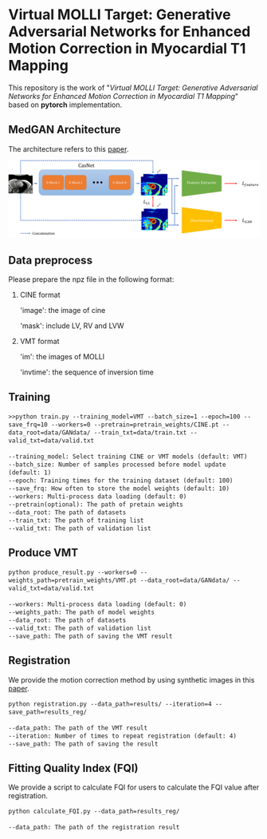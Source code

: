 # Virtual MOLLI Target: Generative Adversarial Networks for Enhanced Motion Correction in Myocardial T1 Mapping

This repository is the work of "_Virtual MOLLI Target: Generative Adversarial Networks for Enhanced Motion Correction in Myocardial T1 Mapping_" based on **pytorch** implementation. 


## MedGAN Architecture

The architecture refers to this [paper](https://www.sciencedirect.com/science/article/pii/S0895611119300990).

<div  align="center">  
 <img src="https://github.com/htylab/VMT/blob/main/doc/MedGAN.png"
     align=center/>
</div>


## Data preprocess

Please prepare the npz file in the following format:

1. CINE format

    'image': the image of cine

    'mask': include LV, RV and LVW

2. VMT format

    'im': the images of MOLLI
    
    'invtime': the sequence of inversion time


## Training

```
>>python train.py --training_model=VMT --batch_size=1 --epoch=100 --save_frq=10 --workers=0 --pretrain=pretrain_weights/CINE.pt --data_root=data/GANdata/ --train_txt=data/train.txt --valid_txt=data/valid.txt

--training_model: Select training CINE or VMT models (default: VMT)
--batch_size: Number of samples processed before model update (default: 1)
--epoch: Training times for the training dataset (default: 100)
--save_frq: How often to store the model weights (default: 10)
--workers: Multi-process data loading (default: 0)
--pretrain(optional): The path of pretain weights
--data_root: The path of datasets
--train_txt: The path of training list
--valid_txt: The path of validation list
```


## Produce VMT

```
python produce_result.py --workers=0 --weights_path=pretrain_weights/VMT.pt --data_root=data/GANdata/ --valid_txt=data/valid.txt

--workers: Multi-process data loading (default: 0)
--weights_path: The path of model weights
--data_root: The path of datasets
--valid_txt: The path of validation list
--save_path: The path of saving the VMT result
```


## Registration

We provide the motion correction method by using synthetic images in this [paper](https://onlinelibrary.wiley.com/doi/full/10.1002/mrm.23153).

```
python registration.py --data_path=results/ --iteration=4 --save_path=results_reg/

--data_path: The path of the VMT result
--iteration: Number of times to repeat registration (default: 4)
--save_path: The path of saving the result
```


## Fitting Quality Index (FQI)

We provide a script to calculate FQI for users to calculate the FQI value after registration.

```
python calculate_FQI.py --data_path=results_reg/

--data_path: The path of the registration result
```

